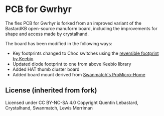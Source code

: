 # PCB for Gwrhyr 
The flex PCB for Gwrhyr is forked from an improved variant of the BastardKB open-source manuform board, including the improvements for shape and access made by crystalhand.

The board has been modified in the following ways:
- Key footprints changed to Choc switches using the [reversible footprint by Keebio](https://github.com/keebio/Keebio-Parts.pretty/blob/master/Kailh-PG1350-1u-No-Clickhole.kicad_mod)
- Updated diode footprint to one from above Keebio library 
- Added HAT thumb cluster board
- Added board mount derived from [Swanmatch's ProMicro-Home](https://github.com/swanmatch/MxLEDBitPCB/tree/master/MxLEDBitPCB-promicro)


## License (inherited from fork)

Licensed under CC BY-NC-SA 4.0
Copyright Quentin Lebastard, Crystalhand, Swanmatch, Lewis Merriman
